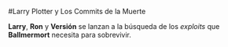 #Larry Plotter y Los Commits de la Muerte

**Larry**, **Ron** y **Versión** se lanzan a la búsqueda de los *exploits* que **Ballmermort** necesita para sobrevivir. 
